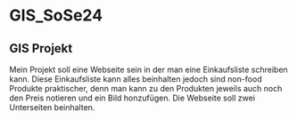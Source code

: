 # GIS_SoSe24 
## GIS Projekt
Mein Projekt soll eine Webseite sein in der man eine Einkaufsliste schreiben kann. Diese Einkaufsliste kann alles beinhalten jedoch sind non-food Produkte praktischer, denn man kann zu den Produkten jeweils auch noch den Preis notieren und ein Bild honzufügen. Die Webseite soll zwei Unterseiten beinhalten.